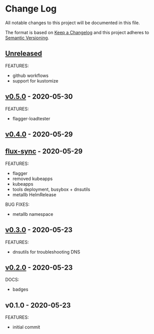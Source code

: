 # Change Log

All notable changes to this project will be documented in this file.

The format is based on [Keep a Changelog](http://keepachangelog.com/) and this
project adheres to [Semantic Versioning](http://semver.org/).

<a name="unreleased"></a>
## [Unreleased]
FEATURES:
- github workflows
- support for kustomize


<a name="v0.5.0"></a>
## [v0.5.0] - 2020-05-30
FEATURES:
- flagger-loadtester


<a name="v0.4.0"></a>
## [v0.4.0] - 2020-05-29



<a name="flux-sync"></a>
## [flux-sync] - 2020-05-29
FEATURES:
- flagger
- removed kubeapps
- kubeapps
- tools deployment, busybox + dnsutils
- metallb HelmRelease

BUG FIXES:
- metallb namespace


<a name="v0.3.0"></a>
## [v0.3.0] - 2020-05-23
FEATURES:
- dnsutils for troubleshooting DNS


<a name="v0.2.0"></a>
## [v0.2.0] - 2020-05-23
DOCS:
- badges


<a name="v0.1.0"></a>
## v0.1.0 - 2020-05-23
FEATURES:
- initial commit


[Unreleased]: https://github.com/terraform-aws-modules/terraform-aws-eks/compare/v0.5.0...HEAD
[v0.5.0]: https://github.com/terraform-aws-modules/terraform-aws-eks/compare/v0.4.0...v0.5.0
[v0.4.0]: https://github.com/terraform-aws-modules/terraform-aws-eks/compare/flux-sync...v0.4.0
[flux-sync]: https://github.com/terraform-aws-modules/terraform-aws-eks/compare/v0.3.0...flux-sync
[v0.3.0]: https://github.com/terraform-aws-modules/terraform-aws-eks/compare/v0.2.0...v0.3.0
[v0.2.0]: https://github.com/terraform-aws-modules/terraform-aws-eks/compare/v0.1.0...v0.2.0
